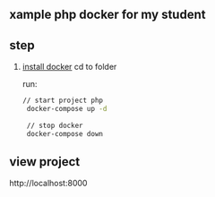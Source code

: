 ## xample php docker for my student

## step
1. [install docker](https://www.docker.com/)
   cd to folder
   
   run:
   ```bash
   // start project php
    docker-compose up -d
    
    // stop docker 
    docker-compose down
    ```
## view project 
http://localhost:8000
